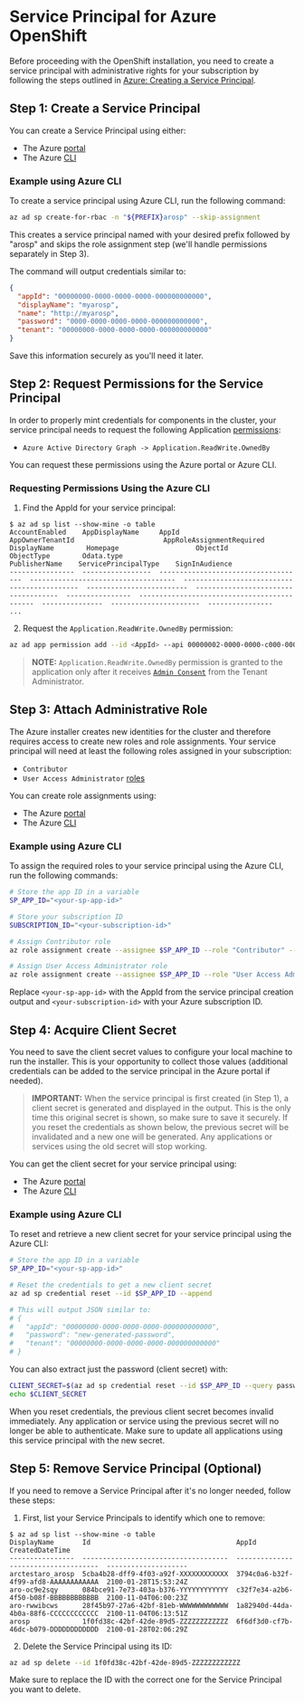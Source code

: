 # Service Principal for Azure OpenShift

Before proceeding with the OpenShift installation, you need to create a service principal with administrative rights for your subscription by following the steps outlined in [Azure: Creating a Service Principal][sp-create].

## Step 1: Create a Service Principal

You can create a Service Principal using either:
- The Azure [portal][sp-create-portal]
- The Azure [CLI][sp-create-cli]

### Example using Azure CLI

To create a service principal using Azure CLI, run the following command:

```sh
az ad sp create-for-rbac -n "${PREFIX}arosp" --skip-assignment
```

This creates a service principal named with your desired prefix followed by "arosp" and skips the role assignment step (we'll handle permissions separately in Step 3).

The command will output credentials similar to:
```json
{
  "appId": "00000000-0000-0000-0000-000000000000",
  "displayName": "myarosp",
  "name": "http://myarosp",
  "password": "0000-0000-0000-0000-000000000000",
  "tenant": "00000000-0000-0000-0000-000000000000"
}
```

Save this information securely as you'll need it later.

## Step 2: Request Permissions for the Service Principal

In order to properly mint credentials for components in the cluster, your service principal needs to request the following Application [permissions][ad-permissions]:
- `Azure Active Directory Graph -> Application.ReadWrite.OwnedBy`

You can request these permissions using the Azure portal or Azure CLI.

### Requesting Permissions Using the Azure CLI

1. Find the AppId for your service principal:

```console
$ az ad sp list --show-mine -o table
AccountEnabled    AppDisplayName     AppId                                 AppOwnerTenantId                      AppRoleAssignmentRequired    DisplayName        Homepage                   ObjectId                              ObjectType        Odata.type                                    PublisherName    ServicePrincipalType    SignInAudience
----------------  -----------------  ------------------------------------  ------------------------------------  ---------------------------  -----------------  -------------------------  ------------------------------------  ----------------  --------------------------------------------  ---------------  ----------------------  ----------------
...
```

2. Request the `Application.ReadWrite.OwnedBy` permission:

```sh
az ad app permission add --id <AppId> --api 00000002-0000-0000-c000-000000000000 --api-permissions 824c81eb-e3f8-4ee6-8f6d-de7f50d565b7=Role
```

> **NOTE:** `Application.ReadWrite.OwnedBy` permission is granted to the application only after it receives [`Admin Consent`][ad-admin-consent] from the Tenant Administrator.

## Step 3: Attach Administrative Role

The Azure installer creates new identities for the cluster and therefore requires access to create new roles and role assignments. Your service principal will need at least the following roles assigned in your subscription:
- `Contributor`
- `User Access Administrator` [roles][built-in-roles]

You can create role assignments using:
- The Azure [portal][sp-assign-portal] 
- The Azure [CLI][sp-assign-cli]

### Example using Azure CLI

To assign the required roles to your service principal using the Azure CLI, run the following commands:

```sh
# Store the app ID in a variable
SP_APP_ID="<your-sp-app-id>"

# Store your subscription ID
SUBSCRIPTION_ID="<your-subscription-id>"

# Assign Contributor role
az role assignment create --assignee $SP_APP_ID --role "Contributor" --scope /subscriptions/$SUBSCRIPTION_ID

# Assign User Access Administrator role
az role assignment create --assignee $SP_APP_ID --role "User Access Administrator" --scope /subscriptions/$SUBSCRIPTION_ID
```

Replace `<your-sp-app-id>` with the AppId from the service principal creation output and `<your-subscription-id>` with your Azure subscription ID.

## Step 4: Acquire Client Secret

You need to save the client secret values to configure your local machine to run the installer. This is your opportunity to collect those values (additional credentials can be added to the service principal in the Azure portal if needed).

> **IMPORTANT:** When the service principal is first created (in Step 1), a client secret is generated and displayed in the output. This is the only time this original secret is shown, so make sure to save it securely. If you reset the credentials as shown below, the previous secret will be invalidated and a new one will be generated. Any applications or services using the old secret will stop working.

You can get the client secret for your service principal using:
- The Azure [portal][sp-creds-portal]
- The Azure [CLI][sp-creds-cli]

### Example using Azure CLI

To reset and retrieve a new client secret for your service principal using the Azure CLI:

```sh
# Store the app ID in a variable
SP_APP_ID="<your-sp-app-id>"

# Reset the credentials to get a new client secret
az ad sp credential reset --id $SP_APP_ID --append

# This will output JSON similar to:
# {
#   "appId": "00000000-0000-0000-0000-000000000000",
#   "password": "new-generated-password",
#   "tenant": "00000000-0000-0000-0000-000000000000"
# }
```

You can also extract just the password (client secret) with:

```sh
CLIENT_SECRET=$(az ad sp credential reset --id $SP_APP_ID --query password -o tsv)
echo $CLIENT_SECRET
```

When you reset credentials, the previous client secret becomes invalid immediately. Any application or service using the previous secret will no longer be able to authenticate. Make sure to update all applications using this service principal with the new secret.

## Step 5: Remove Service Principal (Optional)

If you need to remove a Service Principal after it's no longer needed, follow these steps:

1. First, list your Service Principals to identify which one to remove:

```console
$ az ad sp list --show-mine -o table
DisplayName       Id                                    AppId                                 CreatedDateTime
----------------  ------------------------------------  ------------------------------------  --------------------
arctestaro_arosp  5cba4b28-dff9-4f03-a92f-XXXXXXXXXXXX  3794c0a6-b32f-4f99-afd8-AAAAAAAAAAAA  2100-01-28T15:53:24Z
aro-oc9e2sqy      084bce91-7e73-403a-b376-YYYYYYYYYYYY  c32f7e34-a2b6-4f50-b08f-BBBBBBBBBBBB  2100-11-04T06:00:23Z
aro-rwwibcws      28f45b97-27a6-42bf-81eb-WWWWWWWWWWWW  1a82940d-44da-4b0a-88f6-CCCCCCCCCCCC  2100-11-04T06:13:51Z
arosp             1f0fd38c-42bf-42de-89d5-ZZZZZZZZZZZZ  6f6df3d0-cf7b-46dc-b079-DDDDDDDDDDDD  2100-01-28T02:06:29Z
```

2. Delete the Service Principal using its ID:

```sh
az ad sp delete --id 1f0fd38c-42bf-42de-89d5-ZZZZZZZZZZZZ
```

Make sure to replace the ID with the correct one for the Service Principal you want to delete.

<!-- References -->
[ad-admin-consent]: https://docs.microsoft.com/en-us/azure/active-directory/develop/v1-permissions-and-consent#types-of-consent
[ad-permissions]: https://docs.microsoft.com/en-us/azure/active-directory/develop/v1-permissions-and-consent
[sp-create]: https://docs.microsoft.com/en-us/azure-stack/user/azure-stack-create-service-principals
[sp-create-portal]: https://docs.microsoft.com/en-us/azure-stack/user/azure-stack-create-service-principals#create-service-principal-for-azure-ad
[sp-create-cli]: https://docs.microsoft.com/en-us/cli/azure/create-an-azure-service-principal-azure-cli?view=azure-cli-latest#create-a-service-principal
[built-in-roles]: https://docs.microsoft.com/en-us/azure/role-based-access-control/built-in-roles
[sp-assign-portal]: https://docs.microsoft.com/en-us/azure-stack/user/azure-stack-create-service-principals#assign-the-service-principal-to-a-role
[sp-assign-cli]: https://docs.microsoft.com/en-us/cli/azure/create-an-azure-service-principal-azure-cli?view=azure-cli-latest#manage-service-principal-roles
[sp-creds-portal]: https://docs.microsoft.com/en-us/azure-stack/user/azure-stack-create-service-principals#get-credentials
[sp-creds-cli]: https://docs.microsoft.com/en-us/cli/azure/create-an-azure-service-principal-azure-cli?view=azure-cli-latest#reset-credentials